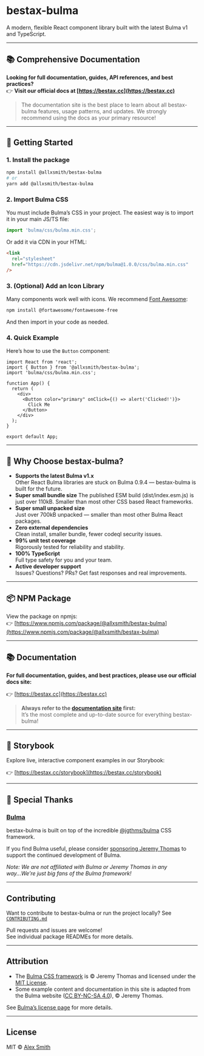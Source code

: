 # bestax-bulma

A modern, flexible React component library built with the latest Bulma v1 and TypeScript.

---

## 📚 Comprehensive Documentation

**Looking for full documentation, guides, API references, and best practices?**  
👉 **Visit our official docs at [https://bestax.cc](https://bestax.cc)**

> The documentation site is the best place to learn about all bestax-bulma features, usage patterns, and updates. We strongly recommend using the docs as your primary resource!

---

## 🚀 Getting Started

### 1. Install the package

```bash
npm install @allxsmith/bestax-bulma
# or
yarn add @allxsmith/bestax-bulma
```

### 2. Import Bulma CSS

You must include Bulma’s CSS in your project. The easiest way is to import it in your main JS/TS file:

```js
import 'bulma/css/bulma.min.css';
```

Or add it via CDN in your HTML:

```html
<link
  rel="stylesheet"
  href="https://cdn.jsdelivr.net/npm/bulma@1.0.0/css/bulma.min.css"
/>
```

### 3. (Optional) Add an Icon Library

Many components work well with icons. We recommend [Font Awesome](https://fontawesome.com/):

```bash
npm install @fortawesome/fontawesome-free
```

And then import in your code as needed.

### 4. Quick Example

Here’s how to use the `Button` component:

```tsx
import React from 'react';
import { Button } from '@allxsmith/bestax-bulma';
import 'bulma/css/bulma.min.css';

function App() {
  return (
    <div>
      <Button color="primary" onClick={() => alert('Clicked!')}>
        Click Me
      </Button>
    </div>
  );
}

export default App;
```

---

## 💎 Why Choose bestax-bulma?

- **Supports the latest Bulma v1.x**  
  Other React Bulma libraries are stuck on Bulma 0.9.4 — bestax-bulma is built for the future.
- **Super small bundle size**
  The published ESM build (dist/index.esm.js) is just over 110kB. Smaller than most other CSS based React frameworks.
- **Super small unpacked size**  
  Just over 700kB unpacked — smaller than most other Bulma React packages.
- **Zero external dependencies**  
  Clean install, smaller bundle, fewer codeql security issues.
- **99% unit test coverage**  
  Rigorously tested for reliability and stability.
- **100% TypeScript**  
  Full type safety for you and your team.
- **Active developer support**  
  Issues? Questions? PRs? Get fast responses and real improvements.

---

## 📦 NPM Package

View the package on npmjs:  
👉 [https://www.npmjs.com/package/@allxsmith/bestax-bulma](https://www.npmjs.com/package/@allxsmith/bestax-bulma)

---

## 📚 Documentation

**For full documentation, guides, and best practices, please use our official docs site:**

👉 [https://bestax.cc](https://bestax.cc)

> **Always refer to the [documentation site](https://bestax.cc) first:**  
> It’s the most complete and up-to-date source for everything bestax-bulma!

---

## 📖 Storybook

Explore live, interactive component examples in our Storybook:

👉 [https://bestax.cc/storybook](https://bestax.cc/storybook)

---

## 🙏 Special Thanks

### [Bulma](https://github.com/jgthms/bulma)

bestax-bulma is built on top of the incredible [@jgthms/bulma](https://github.com/jgthms/bulma) CSS framework.

If you find Bulma useful, please consider [sponsoring Jeremy Thomas](https://github.com/sponsors/jgthms) to support the continued development of Bulma.

_Note: We are not affiliated with Bulma or Jeremy Thomas in any way...We’re just big fans of the Bulma framework!_

---

## Contributing

Want to contribute to bestax-bulma or run the project locally? See [`CONTRIBUTING.md`](CONTRIBUTING.md)

Pull requests and issues are welcome!  
See individual package READMEs for more details.

---

## Attribution

- The [Bulma CSS framework](https://bulma.io) is © Jeremy Thomas and licensed under the [MIT License](https://github.com/jgthms/bulma/blob/master/LICENSE).
- Some example content and documentation in this site is adapted from the Bulma website ([CC BY-NC-SA 4.0](https://creativecommons.org/licenses/by-nc-sa/4.0/)), © Jeremy Thomas.

See [Bulma’s license page](https://github.com/jgthms/bulma/blob/main/LICENSE) for more details.

---

## License

MIT © [Alex Smith](https://github.com/allxsmith)
